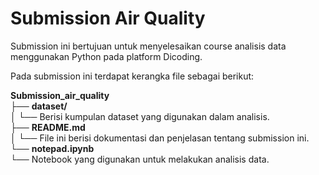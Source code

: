 # Submission Air Quality

Submission ini bertujuan untuk menyelesaikan course analisis data menggunakan Python pada platform Dicoding.

Pada submission ini terdapat kerangka file sebagai berikut:

**Submission_air_quality**  
├── **dataset/**  
│   └── Berisi kumpulan dataset yang digunakan dalam analisis.  
├── **README.md**  
│   └── File ini berisi dokumentasi dan penjelasan tentang submission ini.  
└── **notepad.ipynb**  
    └── Notebook yang digunakan untuk melakukan analisis data.

